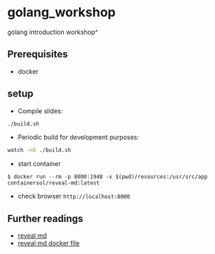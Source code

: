 # golang_workshop

golang introduction workshop^

## Prerequisites
* docker

## setup

* Compile slides:
```bash
./build.sh
```

* Periodic build for development purposes:

```bash
watch -n5 ./build.sh
```

* start container
```console
$ docker run --rm -p 8000:1948 -v $(pwd)/resources:/usr/src/app containersol/reveal-md:latest
```

* check browser `http://localhost:8000`



## Further readings
* [reveal md](https://github.com/webpro/reveal-md)
* [reveal md docker file](https://hub.docker.com/r/containersol/reveal-md/)